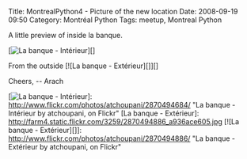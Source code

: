 Title: MontrealPython4 - Picture of the new location
Date: 2008-09-19 09:50
Category: Montréal Python
Tags: meetup, Montreal Python

A little preview of inside la banque.

[![La banque - Intérieur][]][]

From the outside [![La banque - Extérieur][]][]

Cheers, -- Arach

  [La banque - Intérieur]: http://farm4.static.flickr.com/3269/2870494684_8712eedb38.jpg
  [![La banque - Intérieur][]]: http://www.flickr.com/photos/atchoupani/2870494684/
    "La banque - Intérieur by atchoupani, on Flickr"
  [La banque - Extérieur]: http://farm4.static.flickr.com/3259/2870494886_a936ace605.jpg
  [![La banque - Extérieur][]]: http://www.flickr.com/photos/atchoupani/2870494886/
    "La banque - Extérieur by atchoupani, on Flickr"
